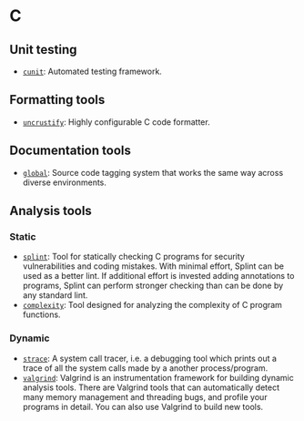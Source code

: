 # C

## Unit testing

- [`cunit`](http://cunit.sourceforge.net): Automated testing framework.

## Formatting tools

- [`uncrustify`](https://github.com/bengardner/uncrustify): Highly configurable C code formatter.

## Documentation tools

- [`global`](https://www.gnu.org/software/global): Source code tagging system that works the same way across diverse environments.

## Analysis tools

### Static

- [`splint`](http://www.splint.org): Tool for statically checking C programs for security vulnerabilities and coding mistakes. With minimal effort, Splint can be used as a better lint. If additional effort is invested adding annotations to programs, Splint can perform stronger checking than can be done by any standard lint.
- [`complexity`](http://www.gnu.org/software/complexity/manual): Tool designed for analyzing the complexity of C program functions.

### Dynamic

- [`strace`](http://sourceforge.net/projects/strace): A system call tracer, i.e. a debugging tool which prints out
a trace of all the system calls made by a another process/program.
- [`valgrind`](http://valgrind.org): Valgrind is an instrumentation framework for building dynamic analysis tools. There are Valgrind tools that can automatically detect many memory management and threading bugs, and profile your programs in detail. You can also use Valgrind to build new tools.
